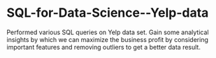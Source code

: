 # SQL-for-Data-Science--Yelp-data
Performed various SQL queries on Yelp data set. Gain some analytical insights by which we can maximize the business profit by considering important features and removing outliers to get a better data result.
